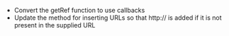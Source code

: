 - Convert the getRef function to use callbacks
- Update the method for inserting URLs so that http:// is added if it is not present in the supplied URL